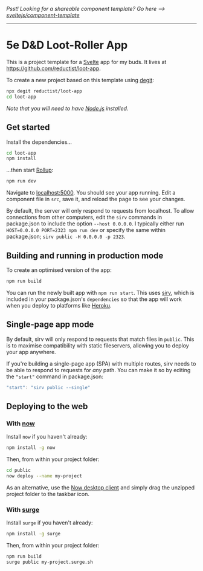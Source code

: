 *Psst! Looking for a shareable component template? Go here --> [sveltejs/component-template](https://github.com/sveltejs/component-template)*

---

# 5e D&D Loot-Roller App

This is a project template for a [Svelte](https://svelte.dev) app for my buds. It lives at https://github.com/reductist/loot-app.

To create a new project based on this template using [degit](https://github.com/Rich-Harris/degit):

```bash
npx degit reductist/loot-app
cd loot-app
```

*Note that you will need to have [Node.js](https://nodejs.org) installed.*


## Get started

Install the dependencies...

```bash
cd loot-app
npm install
```

...then start [Rollup](https://rollupjs.org):

```bash
npm run dev
```

Navigate to [localhost:5000](http://localhost:5000). You should see your app running. Edit a component file in `src`, save it, and reload the page to see your changes.

By default, the server will only respond to requests from localhost. To allow connections from other computers, edit the `sirv` commands in package.json to include the option `--host 0.0.0.0`. I typically either run `HOST=0.0.0.0 PORT=2323 npm run dev` or specify the same within package.json; `sirv public -H 0.0.0.0 -p 2323`.


## Building and running in production mode

To create an optimised version of the app:

```bash
npm run build
```

You can run the newly built app with `npm run start`. This uses [sirv](https://github.com/lukeed/sirv), which is included in your package.json's `dependencies` so that the app will work when you deploy to platforms like [Heroku](https://heroku.com).


## Single-page app mode

By default, sirv will only respond to requests that match files in `public`. This is to maximise compatibility with static fileservers, allowing you to deploy your app anywhere.

If you're building a single-page app (SPA) with multiple routes, sirv needs to be able to respond to requests for *any* path. You can make it so by editing the `"start"` command in package.json:

```js
"start": "sirv public --single"
```


## Deploying to the web

### With [now](https://zeit.co/now)

Install `now` if you haven't already:

```bash
npm install -g now
```

Then, from within your project folder:

```bash
cd public
now deploy --name my-project
```

As an alternative, use the [Now desktop client](https://zeit.co/download) and simply drag the unzipped project folder to the taskbar icon.

### With [surge](https://surge.sh/)

Install `surge` if you haven't already:

```bash
npm install -g surge
```

Then, from within your project folder:

```bash
npm run build
surge public my-project.surge.sh
```
